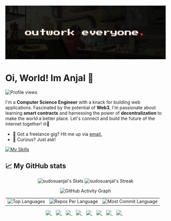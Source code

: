 [![header](./outwork_everyone.png)](https://www.linkedin.com/in/sudosuanjal/)

# Oi, World! Im Anjal 👋

![Profile views](https://komarev.com/ghpvc/?username=sudosuanjal&label=Profile%20views&color=60598F&style=flat)

<div class="github-introduction">

I'm a **Computer Science Engineer** with a knack for building web applications. Fascinated by the potential of **Web3**, I'm passionate about learning **smart contracts** and harnessing the power of **decentralization** to make the world a better place. Let's connect and build the future of the internet together! 🌐🚀

</div>

- 💼 Got a freelance gig? Hit me up via <a href="mailto:anjalbuilds@gmail.com">email.</a>
- 💬 Curious? Just ask!

<div class="badges-intro">

[![My Skills](https://skillicons.dev/icons?i=js,html,css,react,appwrite,c,express,git,java,linux,mongodb,nodejs,postman,solidity,ts,vite&perline=8)](https://skillicons.dev)

</div>

## 📈 My GitHub stats

<div class="badges-githubstats">
  <p align="center">
    <img src="https://github-readme-stats.vercel.app/api?username=sudosuanjal&theme=highcontrast&show_icons=true&hide_border=true&count_private=true" alt="sudosuanjal's Stats" height="165">
    <img src="https://github-readme-streak-stats.herokuapp.com/?user=sudosuanjal&theme=highcontrast&hide_border=true" alt="sudosuanjal's Streak" height="165">
  </p>
</div>

<div align="center">
  
   <img src="https://github-readme-activity-graph.vercel.app/graph?username=sudosuanjal&custom_title=Anjal's%20GitHub%20Activity%20Graph&hide_border=true&border_radius=15&bg_color=000000&color=FFD700&line=1E90FF&point=1E90FF&area_color=000000&title_color=FFD700&area=true" alt="GitHub Activity Graph" />
<br>
<div align="center">
<table>
  <tr>
    <td>
      <img src="https://github-readme-stats.vercel.app/api/top-langs/?username=sudosuanjal&hide=html&hide_border=true&layout=compact&langs_count=8&theme=highcontrast" alt="Top Languages">
    </td>
    <td>
      <img src="https://github-profile-summary-cards.vercel.app/api/cards/repos-per-language?username=sudosuanjal&theme=highcontrast&hide_border=true" alt="Repos Per Language">
    </td>
    <td>
      <img src="https://github-profile-summary-cards.vercel.app/api/cards/most-commit-language?username=sudosuanjal&theme=highcontrast&hide_border=true" alt="Most Commit Language">
    </td>
  </tr>
</table>

</div>
</div>


<p align="center">
  <a href="https://www.instagram.com/sudosuanjal/">
    <img src="https://skillicons.dev/icons?i=instagram" />
  </a>&nbsp;&nbsp;
  <a href="https://dev.to/sudosuanjal">
    <img src="https://skillicons.dev/icons?i=devto" />
  </a>&nbsp;&nbsp;
  <a href="https://discord.com/users/sudosuanjal">
    <img src="https://skillicons.dev/icons?i=discord" />
  </a>&nbsp;&nbsp;
  <a href="https://github.com/sudosuanjal">
    <img src="https://skillicons.dev/icons?i=github" />
  </a>&nbsp;&nbsp;
  <a href="mailto:anjalkbijuoffical@gmail.com">
    <img src="https://skillicons.dev/icons?i=gmail" />
  </a>&nbsp;&nbsp;
  <a href="https://www.linkedin.com/in/sudosuanjal/">
    <img src="https://skillicons.dev/icons?i=linkedin"/>
  </a>&nbsp;&nbsp;
  <a href="https://stackoverflow.com/users/22212559/anjal-k-biju">
    <img src="https://skillicons.dev/icons?i=stackoverflow"/>
  </a>&nbsp;&nbsp;
  <a href="https://x.com/sudosuanjal">
    <img src="https://skillicons.dev/icons?i=twitter"/>
  </a>&nbsp;&nbsp;
</p>


